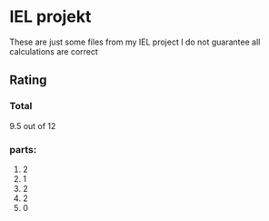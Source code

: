 # IEL projekt
These are just some files from my IEL project 
I do not guarantee all calculations are correct
## Rating
### Total
9.5 out of 12
### parts:
1. 2
2. 1
3. 2
4. 2
5. 0
